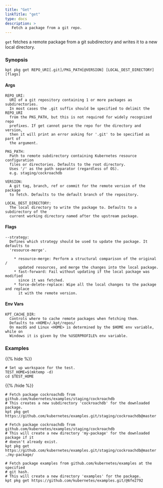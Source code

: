 ```yaml
---
title: "Get"
linkTitle: "get"
type: docs
description: >
   Fetch a package from a git repo.
---
```

<!--mdtogo:Short
    Fetch a package from a git repo.
-->

`get` fetches a remote package from a git subdirectory and writes it to a new
local directory.

### Synopsis
<!--mdtogo:Long-->
```
kpt pkg get REPO_URI[.git]/PKG_PATH[@VERSION] [LOCAL_DEST_DIRECTORY] [flags]
```

#### Args
```
REPO_URI:
  URI of a git repository containing 1 or more packages as subdirectories.
  In most cases the .git suffix should be specified to delimit the REPO_URI
  from the PKG_PATH, but this is not required for widely recognized repo
  prefixes. If get cannot parse the repo for the directory and version,
  then it will print an error asking for '.git' to be specified as part of
  the argument.

PKG_PATH:
  Path to remote subdirectory containing Kubernetes resource configuration
  files or directories. Defaults to the root directory.
  Uses '/' as the path separator (regardless of OS).
  e.g. staging/cockroachdb

VERSION:
  A git tag, branch, ref or commit for the remote version of the package
  to fetch. Defaults to the default branch of the repository.

LOCAL_DEST_DIRECTORY:
  The local directory to write the package to. Defaults to a subdirectory of the
  current working directory named after the upstream package.
```

#### Flags
```
--strategy:
  Defines which strategy should be used to update the package. It defaults to
  'resource-merge'.
  
    * resource-merge: Perform a structural comparison of the original /
      updated resources, and merge the changes into the local package.
    * fast-forward: Fail without updating if the local package was modified
      since it was fetched.
    * force-delete-replace: Wipe all the local changes to the package and replace
      it with the remote version.
```

#### Env Vars
```
KPT_CACHE_DIR:
  Controls where to cache remote packages when fetching them.
  Defaults to <HOME>/.kpt/repos/
  On macOS and Linux <HOME> is determined by the $HOME env variable, while on
  Windows it is given by the %USERPROFILE% env variable.
```
<!--mdtogo-->

### Examples

{{% hide %}}

<!-- @makeWorkplace @verifyExamples-->
```
# Set up workspace for the test.
TEST_HOME=$(mktemp -d)
cd $TEST_HOME
```

{{% /hide %}}

<!--mdtogo:Examples-->

<!-- @pkgGet @verifyExamples-->
```shell
# Fetch package cockroachdb from github.com/kubernetes/examples/staging/cockroachdb
# This creates a new subdirectory 'cockroachdb' for the downloaded package.
kpt pkg get https://github.com/kubernetes/examples.git/staging/cockroachdb@master
```

<!-- @pkgGet @verifyExamples-->
```shell
# Fetch package cockroachdb from github.com/kubernetes/examples/staging/cockroachdb
# This will create a new directory 'my-package' for the downloaded package if it
# doesn't already exist.
kpt pkg get https://github.com/kubernetes/examples.git/staging/cockroachdb@master ./my-package/
```

<!-- @pkgGet @verifyExamples-->
```shell
# Fetch package examples from github.com/kubernetes/examples at the specified
# git hash. 
# This will create a new directory 'examples' for the package.
kpt pkg get https://github.com/kubernetes/examples.git/@6fe2792
```
<!--mdtogo-->